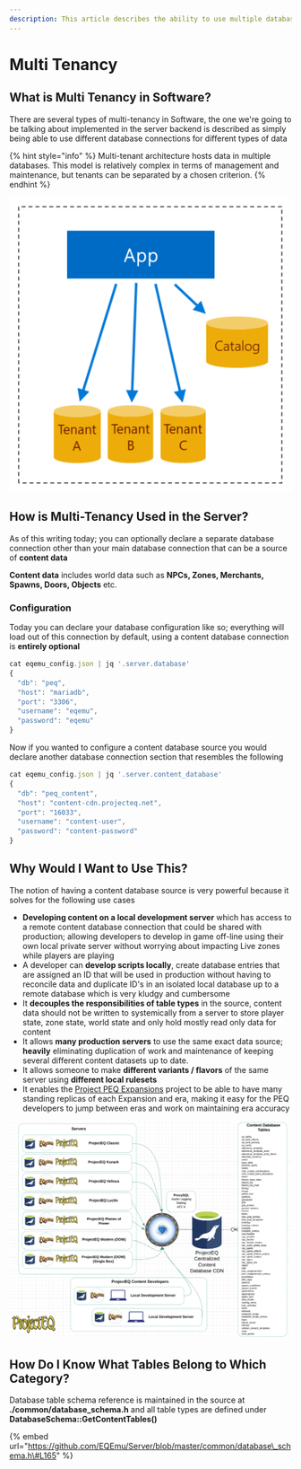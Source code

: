```yaml
---
description: This article describes the ability to use multiple database and data sources
---
```


# Multi Tenancy

## What is Multi Tenancy in Software?

There are several types of multi-tenancy in Software, the one we're going to be talking about implemented in the server backend is described as simply being able to use different database connections for different types of data

{% hint style="info" %}
Multi-tenant architecture hosts data in multiple databases. This model is relatively complex in terms of management and maintenance, but tenants can be separated by a chosen criterion.
{% endhint %}

![](../../.gitbook/assets/image%20%2819%29.png)

## How is Multi-Tenancy Used in the Server?

As of this writing today; you can optionally declare a separate database connection other than your main database connection that can be a source of **content data**

**Content data** includes world data such as **NPCs, Zones, Merchants, Spawns, Doors, Objects** etc.

### Configuration

Today you can declare your database configuration like so; everything will load out of this connection by default, using a content database connection is **entirely optional**

```javascript
cat eqemu_config.json | jq '.server.database'
{
  "db": "peq",
  "host": "mariadb",
  "port": "3306",
  "username": "eqemu",
  "password": "eqemu"
}
```

Now if you wanted to configure a content database source you would declare another database connection section that resembles the following

```javascript
cat eqemu_config.json | jq '.server.content_database'
{
  "db": "peq_content",
  "host": "content-cdn.projecteq.net",
  "port": "16033",
  "username": "content-user",
  "password": "content-password"
}
```

## Why Would I Want to Use This?

The notion of having a content database source is very powerful because it solves for the following use cases

* **Developing content on a local development server** which has access to a remote content database connection that could be shared with production; allowing developers to develop in game off-line using their own local private server without worrying about impacting Live zones while players are playing
* A developer can **develop scripts locally**, create database entries that are assigned an ID that will be used in production without having to reconcile data and duplicate ID's in an isolated local database up to a remote database which is very kludgy and cumbersome
* It **decouples the responsibilities of table types** in the source, content data should not be written to systemically from a server to store player state, zone state, world state and only hold mostly read only data for content
* It allows **many production servers** to use the same exact data source; **heavily** eliminating duplication of work and maintenance of keeping several different content datasets up to date. 
* It allows someone to make **different variants / flavors** of the same server using **different local rulesets**
* It enables the [Project PEQ Expansions](../../in-development/project-peq-expansions/) project to be able to have many standing replicas of each Expansion and era, making it easy for the PEQ developers to jump between eras and work on maintaining era accuracy

![ProjectEQ Expansions Project Illustrating many development servers using the same content database source that developers can also use](../../.gitbook/assets/image%20%2818%29.png)

## How Do I Know What Tables Belong to Which Category?

Database table schema reference is maintained in the source at **./common/database\_schema.h** and all table types are defined under **DatabaseSchema::GetContentTables\(\)**

{% embed url="https://github.com/EQEmu/Server/blob/master/common/database\_schema.h\#L165" %}



